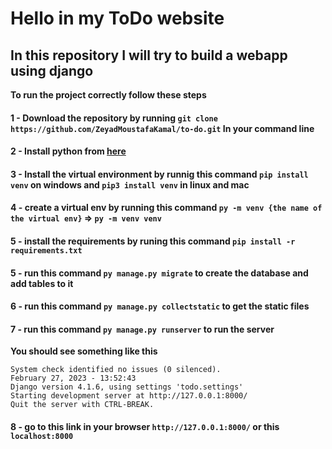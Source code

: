 # Hello in my ToDo website 

## In this repository I will try to build a webapp using django

**To run the project correctly follow these steps**
#### 1 - Download the repository by running `git clone https://github.com/ZeyadMoustafaKamal/to-do.git` In your command line

#### 2 - Install python from [here](https://www.python.org/)

#### 3 - Install the virtual environment by runnig this command `pip install venv` on windows and `pip3 install venv` in linux and mac

#### 4 - create a virtual env by running this command `py -m venv {the name of the virtual env}` => `py -m venv venv` 

#### 5 - install the requirements by runing this command `pip install -r requirements.txt`

#### 5 - run this command `py manage.py migrate` to create the database and add tables to it

#### 6 - run this command `py manage.py collectstatic` to get the static files

#### 7 - run this command `py manage.py runserver` to run the server

**You should see something like this** 
```
System check identified no issues (0 silenced).
February 27, 2023 - 13:52:43
Django version 4.1.6, using settings 'todo.settings'
Starting development server at http://127.0.0.1:8000/
Quit the server with CTRL-BREAK.
```

#### 8 - go to this link in your browser `http://127.0.0.1:8000/` or this `localhost:8000`

